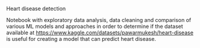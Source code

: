 Heart disease detection

Notebook with exploratory data analysis, data cleaning and comparison of various ML models and approaches in order to 
determine if the dataset available at
https://www.kaggle.com/datasets/pawarmukesh/heart-disease
is useful for creating a model that can predict heart disease.
